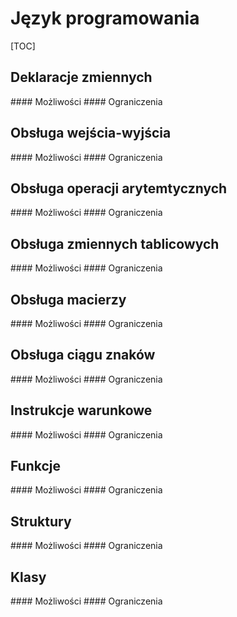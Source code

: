 # Język programowania
[TOC]

## Deklaracje zmiennych 
<!-- no toc -->#### Możliwości
<!-- no toc -->#### Ograniczenia

## Obsługa wejścia-wyjścia
<!-- no toc -->#### Możliwości
<!-- no toc -->#### Ograniczenia

## Obsługa operacji arytemtycznych 
<!-- no toc -->#### Możliwości
<!-- no toc -->#### Ograniczenia

## Obsługa zmiennych tablicowych
<!-- no toc -->#### Możliwości
<!-- no toc -->#### Ograniczenia

## Obsługa macierzy
<!-- no toc -->#### Możliwości
<!-- no toc -->#### Ograniczenia

## Obsługa ciągu znaków
<!-- no toc -->#### Możliwości
<!-- no toc -->#### Ograniczenia

## Instrukcje warunkowe
<!-- no toc -->#### Możliwości
<!-- no toc -->#### Ograniczenia

## Funkcje
<!-- no toc -->#### Możliwości
<!-- no toc -->#### Ograniczenia

## Struktury
<!-- no toc -->#### Możliwości
<!-- no toc -->#### Ograniczenia

## Klasy
<!-- no toc -->#### Możliwości
<!-- no toc -->#### Ograniczenia